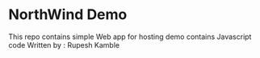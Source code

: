 # NorthWind Demo
This repo contains simple Web app for hosting demo
contains Javascript code
Written by : Rupesh Kamble
